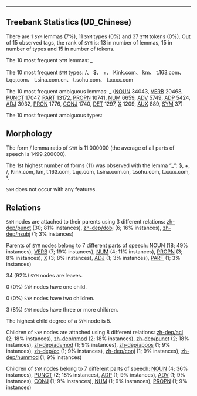 

--------------------------------------------------------------------------------

## Treebank Statistics (UD_Chinese)

There are 1 `SYM` lemmas (7%), 11 `SYM` types (0%) and 37 `SYM` tokens (0%).
Out of 15 observed tags, the rank of `SYM` is: 13 in number of lemmas, 15 in number of types and 15 in number of tokens.

The 10 most frequent `SYM` lemmas: _

The 10 most frequent `SYM` types:  /、 $、 +、 Kink.com、 km、 t.163.com、 t.qq.com、 t.sina.com.cn、 t.sohu.com、 t.xxxx.com

The 10 most frequent ambiguous lemmas: _ ([NOUN]() 34043, [VERB]() 20468, [PUNCT]() 17047, [PART]() 13172, [PROPN]() 10741, [NUM]() 6659, [ADV]() 5749, [ADP]() 5424, [ADJ]() 3032, [PRON]() 1776, [CONJ]() 1740, [DET]() 1297, [X]() 1209, [AUX]() 889, [SYM]() 37)

The 10 most frequent ambiguous types:  



## Morphology

The form / lemma ratio of `SYM` is 11.000000 (the average of all parts of speech is 1499.200000).

The 1st highest number of forms (11) was observed with the lemma “_”: $, +, /, Kink.com, km, t.163.com, t.qq.com, t.sina.com.cn, t.sohu.com, t.xxxx.com, °.

`SYM` does not occur with any features.


## Relations

`SYM` nodes are attached to their parents using 3 different relations: [zh-dep/punct]() (30; 81% instances), [zh-dep/dobj]() (6; 16% instances), [zh-dep/nsubj]() (1; 3% instances)

Parents of `SYM` nodes belong to 7 different parts of speech: [NOUN]() (18; 49% instances), [VERB]() (7; 19% instances), [NUM]() (4; 11% instances), [PROPN]() (3; 8% instances), [X]() (3; 8% instances), [ADJ]() (1; 3% instances), [PART]() (1; 3% instances)

34 (92%) `SYM` nodes are leaves.

0 (0%) `SYM` nodes have one child.

0 (0%) `SYM` nodes have two children.

3 (8%) `SYM` nodes have three or more children.

The highest child degree of a `SYM` node is 5.

Children of `SYM` nodes are attached using 8 different relations: [zh-dep/acl]() (2; 18% instances), [zh-dep/nmod]() (2; 18% instances), [zh-dep/punct]() (2; 18% instances), [zh-dep/advmod]() (1; 9% instances), [zh-dep/appos]() (1; 9% instances), [zh-dep/cc]() (1; 9% instances), [zh-dep/conj]() (1; 9% instances), [zh-dep/nummod]() (1; 9% instances)

Children of `SYM` nodes belong to 7 different parts of speech: [NOUN]() (4; 36% instances), [PUNCT]() (2; 18% instances), [ADP]() (1; 9% instances), [ADV]() (1; 9% instances), [CONJ]() (1; 9% instances), [NUM]() (1; 9% instances), [PROPN]() (1; 9% instances)


